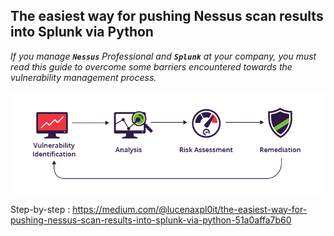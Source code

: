## The easiest way for pushing Nessus scan results into Splunk via Python

*If you manage **`Nessus`** Professional and **`Splunk`** at your company, you must read this guide to overcome some barriers encountered towards the vulnerability management process.*

![Vulnerability Process](/images/vulnerability-assessment.png)

Step-by-step : https://medium.com/@lucenaxpl0it/the-easiest-way-for-pushing-nessus-scan-results-into-splunk-via-python-51a0affa7b60
